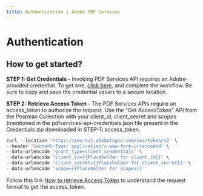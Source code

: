 ```yaml
---
title: Authentication | Adobe PDF Services
---
```

# Authentication

## How to get started?

**STEP 1: Get Credentials -** Invoking PDF Services API requires an Adobe-provided credential. To get one, [click here](https://documentservices.adobe.com/dc-integration-creation-app-cdn/main.html?api=pdf-services-api), and complete the workflow. Be sure to copy and save the credential values to a secure location.

**STEP 2: Retrieve Access Token -** The PDF Services APIs require an access_token to authorize the request. Use the "Get AccessToken" API from the Postman Collection with your client_id, client_secret and scopes (mentioned in the pdfservices-api-credentials.json file present in the Credentials zip downloaded in STEP-1) access_token.

```javascript
curl --location 'https://ims-na1.adobelogin.com/ims/token/v2' \
--header 'Content-Type: application/x-www-form-urlencoded' \
--data-urlencode 'grant_type=client_credentials' \
--data-urlencode 'client_id={{Placeholder for client_id}}' \
--data-urlencode 'client_secret={{Placeholder for client_secret}}' \
--data-urlencode 'scope={{Placeholder for scopes}}'
```

Follow this link [How to retrieve Access Token](https://developer.adobe.com/developer-console/docs/guides/authentication/OAuth/) to understand the request format to get the access_token.
